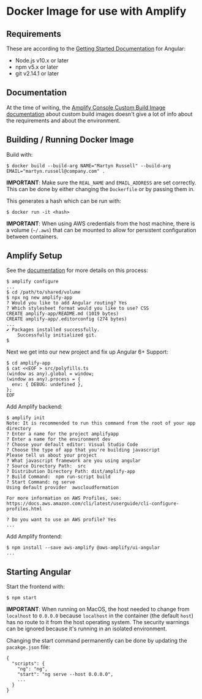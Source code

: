 # Docker Image for use with Amplify

## Requirements

These are according to the [Getting Started Documentation](https://docs.amplify.aws/start/getting-started/installation/q/integration/angular) for Angular:

- Node.js v10.x or later
- npm v5.x or later
- git v2.14.1 or later

## Documentation

At the time of writing, the [Amplify Console Custom Build Image documentation](https://docs.aws.amazon.com/amplify/latest/userguide/custom-build-image.html) about custom build images doesn't give a lot of info about the requirements and about the environment.

## Building / Running Docker Image

Build with:

```
$ docker build --build-arg NAME="Martyn Russell" --build-arg EMAIL="martyn.russell@company.com" .
```

**IMPORTANT**: Make sure the `REAL_NAME` and `EMAIL_ADDRESS` are set correctly. This can be done by either changing the `Dockerfile` or by passing them in.

This generates a hash which can be run with:

```
$ docker run -it <hash>
```

**IMPORTANT**: When using AWS credentials from the host machine, there is a volume (`~/.aws`) that can be mounted to allow for persistent configuration between containers.

## Amplify Setup

See the [documentation](https://docs.amplify.aws/start/getting-started/installation/q/integration/angular) for more details on this process:


```
$ amplify configure
...
$ cd /path/to/shared/volume
$ npx ng new amplify-app
? Would you like to add Angular routing? Yes
? Which stylesheet format would you like to use? CSS
CREATE amplify-app/README.md (1019 bytes)
CREATE amplify-app/.editorconfig (274 bytes)
...
✔ Packages installed successfully.
    Successfully initialized git.
$
```

Next we get into our new project and fix up Angular 6+ Support:

```
$ cd amplify-app
$ cat <<EOF > src/polyfills.ts
(window as any).global = window;
(window as any).process = {
  env: { DEBUG: undefined },
};
EOF
```

Add Amplify backend:

```
$ amplify init
Note: It is recommended to run this command from the root of your app directory
? Enter a name for the project amplifyapp
? Enter a name for the environment dev
? Choose your default editor: Visual Studio Code
? Choose the type of app that you're building javascript
Please tell us about your project
? What javascript framework are you using angular
? Source Directory Path:  src
? Distribution Directory Path: dist/amplify-app
? Build Command:  npm run-script build
? Start Command: ng serve
Using default provider  awscloudformation

For more information on AWS Profiles, see:
https://docs.aws.amazon.com/cli/latest/userguide/cli-configure-profiles.html

? Do you want to use an AWS profile? Yes
...
```

Add Amplify frontend:

```
$ npm install --save aws-amplify @aws-amplify/ui-angular
...
```

## Starting Angular

Start the frontend with:

```
$ npm start
```

**IMPORTANT**: When running on MacOS, the host needed to change from `localhost` to `0.0.0.0` because `localhost` in the container (the default `host`) has no route to it from the host operating system. The security warnings can be ignored because it's running in an isolated environment.

Changing the start command permanently can be done by updating the `pacakge.json` file:

```
{
  "scripts": {
    "ng": "ng",
    "start": "ng serve --host 0.0.0.0",
    ...
  }
}
```

